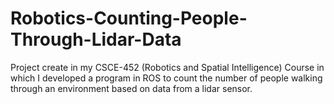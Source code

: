 # Robotics-Counting-People-Through-Lidar-Data
Project create in my CSCE-452 (Robotics and Spatial Intelligence) Course in which I developed a program in ROS to count the number of people walking through an environment based on data from a lidar sensor.
